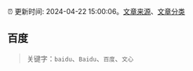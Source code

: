:alarm_clock: 更新时间: 2024-04-22 15:00:06。[文章来源](/README.md)、[文章分类](/TAGS.md)

## 百度


> 关键字：`baidu`、`Baidu`、`百度`、`文心`



